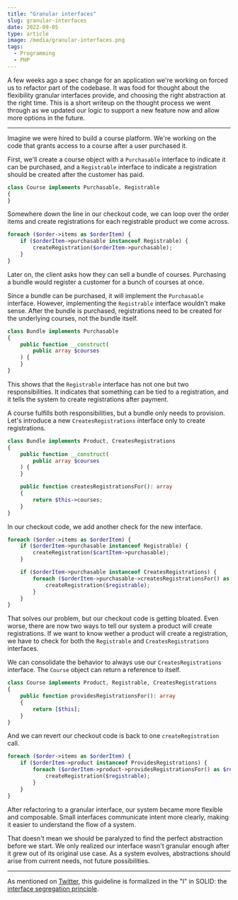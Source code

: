 ```yaml
---
title: "Granular interfaces"
slug: granular-interfaces
date: 2022-09-05
type: article
image: /media/granular-interfaces.png
tags:
  - Programming
  - PHP
---
```


A few weeks ago a spec change for an application we're working on forced us to refactor part of the codebase. It was food for thought about the flexibility granular interfaces provide, and choosing the right abstraction at the right time. This is a short writeup on the thought process we went through as we updated our logic to support a new feature now and allow more options in the future.

<!--more-->
<hr>

Imagine we were hired to build a course platform. We're working on the code that grants access to a course after a user purchased it.

First, we'll create a course object with a `Purchasable` interface to indicate it can be purchased, and a `Registrable` interface to indicate a registration should be created after the customer has paid.

```php
class Course implements Purchasable, Registrable
{
}
```

Somewhere down the line in our checkout code, we can loop over the order items and create registrations for each registrable product we come across.

```php
foreach ($order->items as $orderItem) {
    if ($orderItem->purchasable instanceof Registrable) {
        createRegistration($orderItem->purchasable);
    }
}
```

Later on, the client asks how they can sell a bundle of courses. Purchasing a bundle would register a customer for a bunch of courses at once.

Since a bundle can be purchased, it will implement the `Purchasable` interface. However, implementing the `Registrable` interface wouldn't make sense. After the bundle is purchased, registrations need to be created for the underlying courses, not the bundle itself.

```php
class Bundle implements Purchasable
{
    public function __construct(
        public array $courses
    ) {
    }
}
```

This shows that the `Registrable` interface has not one but two responsibilities. It indicates that something can be tied to a registration, and it tells the system to create registrations after payment.

A course fulfills both responsibilities, but a bundle only needs to provision. Let's introduce a new `CreatesRegistrations` interface only to create registrations.

```php
class Bundle implements Product, CreatesRegistrations
{
    public function __construct(
        public array $courses
    ) {
    }

    public function createsRegistrationsFor(): array
    {
        return $this->courses;
    }
}
```

In our checkout code, we add another check for the new interface.

```php
foreach ($order->items as $orderItem) {
    if ($orderItem->purchasable instanceof Registrable) {
        createRegistration($cartItem->purchasable);
    }

    if ($orderItem->purchasable instanceof CreatesRegistrations) {
        foreach ($orderItem->purchasable->createsRegistrationsFor() as $registrable) {
            createRegistration($registrable);
        }
    }
}
```

That solves our problem, but our checkout code is getting bloated. Even worse, there are now two ways to tell our system a product will create registrations. If we want to know wether a product will create a registration, we have to check for both the `Registrable` and `CreatesRegistrations` interfaces.

We can consolidate the behavior to always use our `CreatesRegistrations` interface. The `Course` object can return a reference to itself.

```php
class Course implements Product, Registrable, CreatesRegistrations
{
    public function providesRegistrationsFor(): array
    {
        return [$this];
    }
}
```

And we can revert our checkout code is back to one `createRegistration` call.

```php
foreach ($order->items as $orderItem) {
    if ($orderItem->product instanceof ProvidesRegistrations) {
        foreach ($orderItem->product->providesRegistrationsFor() as $registrable) {
            createRegistration($registrable);
        }
    }
}
```

After refactoring to a granular interface, our system became more flexible and composable. Small interfaces communicate intent more clearly, making it easier to understand the flow of a system.

That doesn't mean we should be paralyzed to find the perfect abstraction before we start. We only realized our interface wasn't granular enough after it grew out of its original use case. As a system evolves, abstractions should arise from current needs, not future possibilities.

---

As mentioned on [Twitter](https://twitter.com/v_dauchy/status/1566867230440169472), this guideline is formalized in the "I" in SOLID: the [interface segregation principle](https://en.wikipedia.org/wiki/Interface_segregation_principle).
